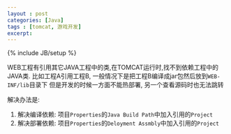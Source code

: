 ```yaml
---
layout : post
categories: [Java]
tags : [tomcat, 游戏开发]
excerpt: 
---
```

{% include JB/setup %}



WEB工程有引用其它JAVA工程中的类,在TOMCAT运行时,找不到依赖工程中的JAVA类.
比如工程A引用工程B, 一般情况下是把工程B编译成jar包然后放到`WEB-INF/lib`目录下
但是开发的时候一方面不能热部署, 另一个查看源码时也无法跳转

解决办法是:

1. 解决编译依赖: 项目`Properties`的`Java Build Path`中加入引用的`Project`
2. 解决部署依赖: 项目`Properties`的`Deloyment Assmbly`中加入引用的`Project`